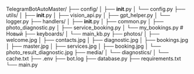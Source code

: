 TelegramBotAutoMaster/
├── config/
│   ├── __init__.py
│   └── config.py
├── utils/
│   ├── __init__.py
│   ├── vision_api.py
│   ├── gpt_helper.py
│   └── logger.py
├── handlers/
│   ├── __init__.py
│   ├── common.py
│   ├── photo_diagnostic.py
│   ├── service_booking.py
│   └── my_bookings.py  # Новый
├── keyboards/
│   └── main_kb.py
├── photos/
│   ├── welcome.jpg
│   ├── contacts.jpg
│   ├── diagnostic.jpg
│   ├── bookings.jpg
│   ├── master.jpg
│   ├── services.jpg
│   ├── booking.jpg
│   └── photo_result_diagnostic.jpg
├── media/
│   └── diagnostics/
│       └── cache.txt
├── .env
├── bot.log
├── database.py
├── requirements.txt
└── main.py